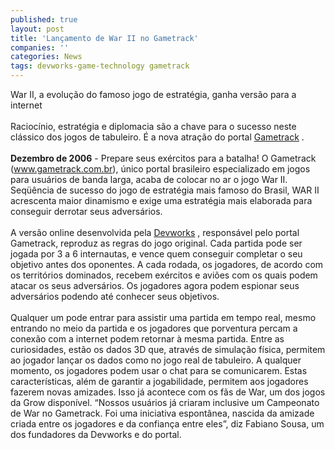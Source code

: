 ```yaml
---
published: true
layout: post
title: 'Lançamento de War II no Gametrack'
companies: ''
categories: News
tags: devworks-game-technology gametrack
---
```

War II, a evolu&ccedil;&atilde;o do famoso jogo de estrat&eacute;gia, ganha vers&atilde;o para a internet<br /><br />Racioc&iacute;nio, estrat&eacute;gia e diplomacia s&atilde;o a chave para o sucesso neste cl&aacute;ssico dos jogos de tabuleiro. &Eacute; a nova atra&ccedil;&atilde;o do portal <a href="{{ site.baseurl }}/index.php?p=cl&amp;t=search&amp;query=gametrack">Gametrack</a>
.<br /> <br /><span style="font-weight: bold;">Dezembro de 2006</span> - Prepare seus ex&eacute;rcitos para a batalha! O Gametrack (www.gametrack.com.br), &uacute;nico portal brasileiro especializado em jogos para usu&aacute;rios de banda larga, acaba de colocar no ar o jogo War II. Seq&uuml;&ecirc;ncia de sucesso do jogo de estrat&eacute;gia mais famoso do Brasil, WAR II acrescenta maior dinamismo e exige uma estrat&eacute;gia mais elaborada para conseguir derrotar seus advers&aacute;rios.            <br />     <br />A vers&atilde;o online desenvolvida pela <a href="{{ site.baseurl }}/index.php?p=cl&amp;t=19&amp;idd=54">Devworks</a>
, respons&aacute;vel pelo portal Gametrack, reproduz as regras do jogo original. Cada partida pode ser jogada por 3 a 6 internautas, e vence quem conseguir completar o seu objetivo antes dos oponentes. A cada rodada, os jogadores, de acordo com os territ&oacute;rios dominados, recebem ex&eacute;rcitos e avi&otilde;es com os quais podem atacar os seus advers&aacute;rios. Os jogadores agora podem espionar seus advers&aacute;rios podendo at&eacute; conhecer seus objetivos.<br />    <br />Qualquer um pode entrar para assistir uma partida em tempo real, mesmo entrando no meio da partida e os jogadores que porventura percam a conex&atilde;o com a internet podem retornar &agrave; mesma partida. Entre as curiosidades, est&atilde;o os dados 3D que, atrav&eacute;s de simula&ccedil;&atilde;o f&iacute;sica, permitem ao jogador lan&ccedil;ar os dados como no jogo real de tabuleiro. A qualquer momento, os jogadores podem usar o chat para se comunicarem. Estas caracter&iacute;sticas, al&eacute;m de garantir a jogabilidade, permitem aos jogadores fazerem novas amizades. Isso j&aacute; acontece com os f&atilde;s de War, um dos jogos da Grow dispon&iacute;vel. &ldquo;Nossos usu&aacute;rios j&aacute; criaram inclusive um Campeonato de War no Gametrack. Foi uma iniciativa espont&acirc;nea, nascida da amizade criada entre os jogadores e da confian&ccedil;a entre eles&rdquo;, diz Fabiano Sousa, um dos fundadores da Devworks e do portal.